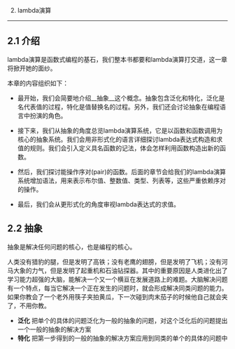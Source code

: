 2. lambda演算
---

## 2.1 介绍
lambda演算是函数式编程的基石，我们整本书都要和lambda演算打交道，这一章将掀开她的面纱。

本章的内容组织如下：

* 最开始，我们会简要地介绍__抽象__这个概念。抽象包含泛化和特化，泛化是名代表值的过程，特化是值替换名的过程。另外，我们还会讨论抽象在编程语言中扮演的角色。
 
* 接下来，我们从抽象的角度总览lambda演算系统，它是以函数和函数调用为核心的抽象系统。我们会用非形式化的语言详细探讨lambda表达式构造和求值的规则。我们会引入定义具名函数的记法，体会怎样利用函数构造出新的函数。

* 然后，我们探讨能操作序对(pair)的函数。后面的章节会给我们的lambda演算系统增加语法，用来表示布尔值、整数值、类型、列表等，这些严重依赖序对的操作。

* 最后，我们会从更形式化的角度审视lambda表达式的求值。

## 2.2 抽象
抽象是解决任何问题的核心，也是编程的核心。

人类没有猎豹的腿，但是发明了高铁；没有老鹰的翅膀，但是发明了飞机；没有河马大象的力气，但是发明了起重机和石油钻探器。其中的重要原因是人类进化出了学习能力超强的大脑，能解决一个又一个横亘在发展道路上的难题。大脑解决问题有一个特点，每当它解决一个正在发生的问题时，就会形成解决同类问题的能力。如果你教会了一个老外用筷子夹拍黄瓜，下一次碰到肉末茄子的时候他自己就会夹了，不用你教。

* __泛化__ 把单个的具体的问题泛化为一般的抽象的问题，对这个泛化后的问题提出一个一般的抽象的解决方案 
* __特化__ 把第一步得到的一般的抽象的解决方案应用到同类的单个的具体的问题中
